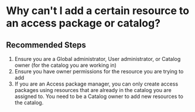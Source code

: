 <properties
	pageTitle="Why can't I add a certain resource to an access package or catalog?"
	description="Cannot add a resource to an access package or catalog."
	service="microsoft.aad"
	resource="Microsoft_AAD_ERM"
	authors="kyschaub"
	ms.author="kyschaub"
	displayOrder="8"
	selfHelpType="resource"
	supportTopicIds=""
	resourceTags="governance_overview"
	productPesIds=""
	cloudEnvironments="public"
	articleId="f1927a08-e64c-4866-a47e-0f6199388e7a"
	ownershipId="AzureIdentity_User"
/>

# Why can't I add a certain resource to an access package or catalog?


## **Recommended Steps**

1. Ensure you are a Global administrator, User administrator, or Catalog owner (for the catalog you are working in)
2. Ensure you have owner permissions for the resource you are trying to add
3. If you are an Access package manager, you can only create access packages using resources that are already in the catalog you are assigned to. You need to be a Catalog owner to add new resources to the catalog.

